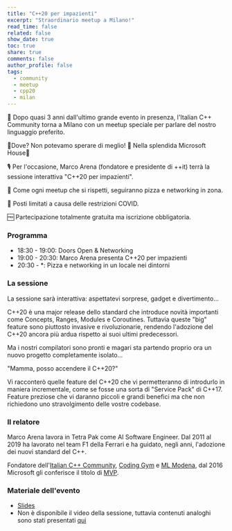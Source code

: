 ```yaml
---
title: "C++20 per impazienti"
excerpt: "Straordinario meetup a Milano!"
read_time: false
related: false
show_date: true
toc: true
share: true
comments: false
author_profile: false
tags:
  - community
  - meetup
  - cpp20
  - milan
---
```


🥳 Dopo quasi 3 anni dall'ultimo grande evento in presenza, l'Italian C++ Community torna a Milano con un meetup speciale per parlare del nostro linguaggio preferito.

📌Dove? Non potevamo sperare di meglio! 🤩 Nella splendida Microsoft House🤩

🎙️ Per l'occasione, Marco Arena (fondatore e presidente di ++it) terrà la sessione interattiva "C++20 per impazienti".

🍕 Come ogni meetup che si rispetti, seguiranno pizza e networking in zona.

💺 Posti limitati a causa delle restrizioni COVID.

🆓 Partecipazione totalmente gratuita ma iscrizione obbligatoria.

### Programma

- 18:30 - 19:00: Doors Open & Networking
- 19:00 - 20:30: Marco Arena presenta C++20 per impazienti
- 20:30 - *: Pizza e networking in un locale nei dintorni

### La sessione

La sessione sarà interattiva: aspettatevi sorprese, gadget e divertimento...

C++20 è una major release dello standard che introduce novità importanti come Concepts, Ranges, Modules e Coroutines. Tuttavia queste "big" feature sono piuttosto invasive e rivoluzionarie, rendendo l'adozione del C++20 ancora più ardua rispetto ai suoi ultimi predecessori.

Ma i nostri compilatori sono pronti e magari sta partendo proprio ora un nuovo progetto completamente isolato...

"Mamma, posso accendere il C++20?"

Vi racconterò quelle feature del C++20 che vi permetteranno di introdurlo in maniera incrementale, come se fosse una sorta di "Service Pack" di C++17. Feature preziose che vi daranno piccoli e grandi benefici ma che non richiedono uno stravolgimento delle vostre codebase.

### Il relatore

Marco Arena lavora in Tetra Pak come AI Software Engineer. Dal 2011 al 2019 ha lavorato nel team F1 della Ferrari e ha guidato, negli anni, l'adozione dei nuovi standard del C++.

Fondatore dell'[Italian C++ Community](https://italiancpp.org/), [Coding Gym](https://coding-gym.org/) e [ML Modena](https://mlmodena.it/), dal 2016 Microsoft gli conferisce il titolo di [MVP](https://mvp.microsoft.com/it-it/PublicProfile/5001726).

### Materiale dell'evento

- [Slides](https://github.com/italiancpp/meetups/blob/main/C%2B%2B20%20per%20impazienti.pdf)
- Non è disponibile il video della sessione, tuttavia contenuti analoghi sono stati presentati [qui](https://www.youtube.com/watch?v=-Zuftu_Fpqo)
